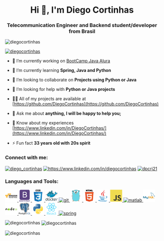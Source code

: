 <h1 align="center">Hi 👋, I'm Diego Cortinhas</h1>
<h3 align="center">Telecommunication Engineer and Backend student/developer from Brasil</h3>

<p align="left"> <img src="https://komarev.com/ghpvc/?username=diegocortinhas&label=Profile%20views&color=0e75b6&style=flat" alt="diegocortinhas" /> </p>

<p align="left"> <a href="https://github.com/ryo-ma/github-profile-trophy"><img src="https://github-profile-trophy.vercel.app/?username=diegocortinhas" alt="diegocortinhas" /></a> </p>

- 🔭 I’m currently working on [BootCamp Java Alura](https://github.com/DiegoCortinhas/bootcampJava_aulas)

- 🌱 I’m currently learning **Spring, Java and Python**

- 👯 I’m looking to collaborate on **Projects using Python or Java**

- 🤝 I’m looking for help with **Python or Java projects**

- 👨‍💻 All of my projects are available at [https://github.com/DiegoCortinhas](https://github.com/DiegoCortinhas)

- 💬 Ask me about **anything, I will be happy to help you;**

- 📄 Know about my experiences [https://www.linkedin.com/in/DiegoCortinhas/](https://www.linkedin.com/in/DiegoCortinhas/)

- ⚡ Fun fact **33 years old with 20s spirit**

<h3 align="left">Connect with me:</h3>
<p align="left">
<a href="https://codepen.io/diego_cortinhas" target="blank"><img align="center" src="https://raw.githubusercontent.com/rahuldkjain/github-profile-readme-generator/master/src/images/icons/Social/codepen.svg" alt="diego_cortinhas" height="30" width="40" /></a>
<a href="https://linkedin.com/in/https://www.linkedin.com/in/diegocortinhas" target="blank"><img align="center" src="https://raw.githubusercontent.com/rahuldkjain/github-profile-readme-generator/master/src/images/icons/Social/linked-in-alt.svg" alt="https://www.linkedin.com/in/diegocortinhas" height="30" width="40" /></a>
<a href="https://www.hackerrank.com/dpcrj21" target="blank"><img align="center" src="https://raw.githubusercontent.com/rahuldkjain/github-profile-readme-generator/master/src/images/icons/Social/hackerrank.svg" alt="dpcrj21" height="30" width="40" /></a>
</p>

<h3 align="left">Languages and Tools:</h3>
<p align="left"> <a href="https://aws.amazon.com" target="_blank"> <img src="https://raw.githubusercontent.com/devicons/devicon/master/icons/amazonwebservices/amazonwebservices-original-wordmark.svg" alt="aws" width="40" height="40"/> </a> <a href="https://getbootstrap.com" target="_blank"> <img src="https://raw.githubusercontent.com/devicons/devicon/master/icons/bootstrap/bootstrap-plain-wordmark.svg" alt="bootstrap" width="40" height="40"/> </a> <a href="https://www.w3schools.com/css/" target="_blank"> <img src="https://raw.githubusercontent.com/devicons/devicon/master/icons/css3/css3-original-wordmark.svg" alt="css3" width="40" height="40"/> </a> <a href="https://www.docker.com/" target="_blank"> <img src="https://raw.githubusercontent.com/devicons/devicon/master/icons/docker/docker-original-wordmark.svg" alt="docker" width="40" height="40"/> </a> <a href="https://git-scm.com/" target="_blank"> <img src="https://www.vectorlogo.zone/logos/git-scm/git-scm-icon.svg" alt="git" width="40" height="40"/> </a> <a href="https://golang.org" target="_blank"> <img src="https://raw.githubusercontent.com/devicons/devicon/master/icons/go/go-original.svg" alt="go" width="40" height="40"/> </a> <a href="https://www.w3.org/html/" target="_blank"> <img src="https://raw.githubusercontent.com/devicons/devicon/master/icons/html5/html5-original-wordmark.svg" alt="html5" width="40" height="40"/> </a> <a href="https://www.java.com" target="_blank"> <img src="https://raw.githubusercontent.com/devicons/devicon/master/icons/java/java-original.svg" alt="java" width="40" height="40"/> </a> <a href="https://developer.mozilla.org/en-US/docs/Web/JavaScript" target="_blank"> <img src="https://raw.githubusercontent.com/devicons/devicon/master/icons/javascript/javascript-original.svg" alt="javascript" width="40" height="40"/> </a> <a href="https://www.mathworks.com/" target="_blank"> <img src="https://upload.wikimedia.org/wikipedia/commons/2/21/Matlab_Logo.png" alt="matlab" width="40" height="40"/> </a> <a href="https://www.mysql.com/" target="_blank"> <img src="https://raw.githubusercontent.com/devicons/devicon/master/icons/mysql/mysql-original-wordmark.svg" alt="mysql" width="40" height="40"/> </a> <a href="https://nodejs.org" target="_blank"> <img src="https://raw.githubusercontent.com/devicons/devicon/master/icons/nodejs/nodejs-original-wordmark.svg" alt="nodejs" width="40" height="40"/> </a> <a href="https://www.postgresql.org" target="_blank"> <img src="https://raw.githubusercontent.com/devicons/devicon/master/icons/postgresql/postgresql-original-wordmark.svg" alt="postgresql" width="40" height="40"/> </a> <a href="https://www.python.org" target="_blank"> <img src="https://raw.githubusercontent.com/devicons/devicon/master/icons/python/python-original.svg" alt="python" width="40" height="40"/> </a> <a href="https://reactjs.org/" target="_blank"> <img src="https://raw.githubusercontent.com/devicons/devicon/master/icons/react/react-original-wordmark.svg" alt="react" width="40" height="40"/> </a> <a href="https://spring.io/" target="_blank"> <img src="https://www.vectorlogo.zone/logos/springio/springio-icon.svg" alt="spring" width="40" height="40"/> </a> </p>

<p><img align="left" src="https://github-readme-stats.vercel.app/api/top-langs?username=diegocortinhas&show_icons=true&locale=en&layout=compact" alt="diegocortinhas" /></p>

<p>&nbsp;<img align="center" src="https://github-readme-stats.vercel.app/api?username=diegocortinhas&show_icons=true&locale=en" alt="diegocortinhas" /></p>

<p><img align="center" src="https://github-readme-streak-stats.herokuapp.com/?user=diegocortinhas&" alt="diegocortinhas" /></p>
